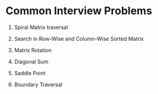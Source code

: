 # Common Interview Problems

1. Spiral Matrix traversal

2. Search in Row-Wise and Column-Wise Sorted Matrix

3. Matrix Rotation

4. Diagonal Sum

5. Saddle Point

6. Boundary Traversal